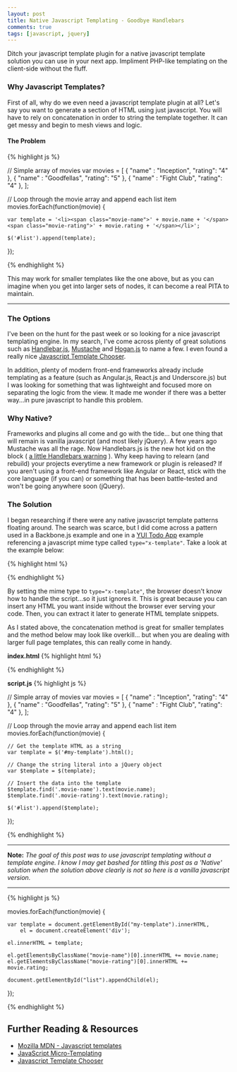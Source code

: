 ```yaml
---
layout: post
title: Native Javascript Templating - Goodbye Handlebars
comments: true
tags: [javascript, jquery]
---
```


Ditch your javascript template plugin for a native javascript template solution
you can use in your next app. Impliment PHP-like templating on the client-side without the fluff.



### Why Javascript Templates?

First of all, why do we even need a javascript template plugin at all?
Let's say you want to generate a section of HTML using just javascript.
You will have to rely on concatenation in order to string the template together. It can get
messy and begin to mesh views and logic.


#### The Problem

{% highlight js %}

// Simple array of movies
var movies = [
	{ "name" : "Inception", "rating": "4" },
	{ "name" : "Goodfellas", "rating": "5" },
	{ "name" : "Fight Club", "rating": "4" },
];

// Loop through the movie array and append each list item
movies.forEach(function(movie) {

	var template = '<li><span class="movie-name">' + movie.name + '</span><span class="movie-rating">' + movie.rating + '</span></li>';

	$('#list').append(template);

});

{% endhighlight %}

This may work for smaller templates like the one above, but as you can imagine
when you get into larger sets of nodes, it can become a real PITA to maintain.

---

### The Options

I've been on the hunt for the past week or so looking for a nice javascript
templating engine. In my search, I've come across plenty of great solutions such
as [Handlebar.js](http://handlebarsjs.com/), [Mustache](https://mustache.github.io/) and
[Hogan.js](http://twitter.github.io/hogan.js/) to name a few. I even found a really nice
[Javascript Template Chooser](http://garann.github.io/template-chooser/).

In addition, plenty of modern front-end frameworks already include templating
as a feature (such as Angular.js, React.js and Underscore.js) but I was looking for something that was
lightweight and focused more on separating the logic from the view. It made
me wonder if there was a better way...in pure javascript to handle this problem.

### Why Native?

Frameworks and plugins all come and go with the tide... but one thing that will
remain is vanilla javascript (and most likely jQuery). A few years ago Mustache was all the rage.
Now Handlebars.js is the new hot kid on the block ( [a little Handlebars warning](https://bryce.fisher-fleig.org/blog/handlebars-considered-harmful/)
). Why keep having to relearn (and rebuild)
your projects everytime a new framework or plugin is released? If you aren't using a front-end
framework like Angular or React, stick with the core language (if you can) or
something that has been battle-tested and won't be going anywhere soon (jQuery).


### The Solution

I began researching if there were any native javascript template patterns floating around.
The search was scarce, but I did come across a pattern used in a Backbone.js example and one in a
[YUI Todo App](http://yuilibrary.com/yui/docs/app/app-todo.html) example referencing a
javascript mime type called `type="x-template"`. Take a look at the example below:

{% highlight html %}
<script id="my-template" type="x-template"></script>
{% endhighlight %}

By setting the mime type to `type="x-template"`, the browser doesn't know how to handle
the script...so it just ignores it. This is great because you can insert any HTML you want
 inside without the browser ever serving your code. Then, you can
extract it later to generate HTML template snippets.

As I stated above, the concatenation method is great for smaller templates and the
method below may look like overkill... but when you are dealing with larger full page
templates, this can really come in handy.


**index.html**
{% highlight html %}
<ul id="list"></ul>

<!--Our template placed somewhere in our HTML-->
<script id="my-template" type="x-template">
	<li>
		<span class="movie-name"></span>
		<span class="movie-rating"></span>
	</li>
</script>
{% endhighlight %}

**script.js**
{% highlight js %}

// Simple array of movies
var movies = [
	{ "name" : "Inception", "rating": "4" },
	{ "name" : "Goodfellas", "rating": "5" },
	{ "name" : "Fight Club", "rating": "4" },
];

// Loop through the movie array and append each list item
movies.forEach(function(movie) {

	// Get the template HTML as a string
	var template = $('#my-template').html();

	// Change the string literal into a jQuery object
	var $template = $(template);

	// Insert the data into the template
	$template.find('.movie-name').text(movie.name);
	$template.find('.movie-rating').text(movie.rating);

	$('#list').append($template);
});

{% endhighlight %}


---

**Note:** *The goal of this post was to use javascript templating without
a template engine. I know I may get bashed for titling this post as a 'Native' solution
when the solution above clearly is not so here is a vanilla javascript version.*

---

{% highlight js %}

movies.forEach(function(movie) {

    var template = document.getElementById("my-template").innerHTML,
    	el = document.createElement('div');

    el.innerHTML = template;

    el.getElementsByClassName("movie-name")[0].innerHTML += movie.name;
    el.getElementsByClassName("movie-rating")[0].innerHTML += movie.rating;

    document.getElementById("list").appendChild(el);
});

{% endhighlight %}

## Further Reading & Resources

* [Mozilla MDN - Javascript templates](https://developer.mozilla.org/en-US/docs/JavaScript_templates)
* [JavaScript Micro-Templating](http://ejohn.org/blog/javascript-micro-templating/)
* [Javascript Template Chooser](http://garann.github.io/template-chooser/)


